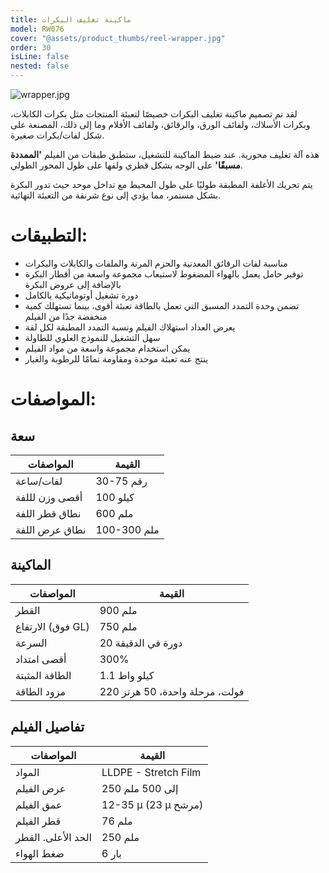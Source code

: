 ```yaml
---
title: ماكينة تغليف البكرات
model: RW076
cover: "@assets/product_thumbs/reel-wrapper.jpg"
order: 30
isLine: false
nested: false
---
```


![wrapper.jpg](@assets/article_images/reel-wrapper/wrapper.jpg)

لقد تم تصميم ماكينة تغليف البكرات خصيصًا لتعبئة المنتجات مثل بكرات الكابلات، وبكرات الأسلاك، ولفائف الورق، والرقائق، ولفائف الأفلام وما إلى ذلك، المصنعة على شكل لفات/بكرات صغيرة.

هذه آلة تغليف محورية. عند ضبط الماكينة للتشغيل، ستطبق طبقات من الفيلم **'الممددة مسبقًا'** على الوجه بشكل قطري ولفها على طول المحور الطولي.

يتم تحريك الأغلفة المطبقة طوليًا على طول المحيط مع تداخل موحد حيث تدور البكرة بشكل مستمر، مما يؤدي إلى نوع شرنقة من التعبئة النهائية.

# التطبيقات:

-   مناسبة لفات الرقائق المعدنية والحزم المرنة والملفات والكابلات والبكرات
-   توفير حامل يعمل بالهواء المضغوط لاستيعاب مجموعة واسعة من أقطار البكرة بالإضافة إلى عروض البكرة
-   دورة تشغيل أوتوماتيكية بالكامل
-   تضمن وحدة التمدد المسبق التي تعمل بالطاقة تعبئة أقوى، بينما تستهلك كمية منخفضة جدًا من الفيلم
-   يعرض العداد استهلاك الفيلم ونسبة التمدد المطبقة لكل لفة
-   سهل التشغيل للنموذج العلوي للطاولة
-   يمكن استخدام مجموعة واسعة من مواد الفيلم
-   ينتج عنه تعبئة موحدة ومقاومة تمامًا للرطوبة والغبار

# المواصفات:

## سعة

| المواصفات      | القيمة      |
| -------------- | ----------- |
| لفات/ساعة      | 30-75 رقم   |
| أقصى وزن لللفة | 100 كيلو    |
| نطاق قطر اللفة | 600 ملم     |
| نطاق عرض اللفة | 100-300 ملم |

## الماكينة

| المواصفات         | القيمة                         |
| ----------------- | ------------------------------ |
| القطر             | 900 ملم                        |
| الارتفاع (فوق GL) | 750 ملم                        |
| السرعة            | 20 دورة في الدقيقة             |
| أقصى امتداد       | 300%                           |
| الطاقة المثبتة    | 1.1 كيلو واط                   |
| مزود الطاقة       | 220 فولت، مرحلة واحدة، 50 هرتز |

## تفاصيل الفيلم

| المواصفات          | القيمة               |
| ------------------ | -------------------- |
| المواد             | LLDPE - Stretch Film |
| عرض الفيلم         | 250 إلى 500 ملم     |
| عمق الفيلم         | 12-35 µ (23 µ مرشح)  |
| قطر الفيلم         | 76 ملم               |
| الحد الأعلى. القطر | 250 ملم              |
| ضغط الهواء         | 6 بار                |
